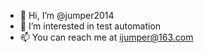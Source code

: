 - 👋 Hi, I’m @jumper2014
- 👀 I’m interested in test automation
- 📫 You can reach me at ijumper@163.com

<!---
jumper2014/jumper2014 is a ✨ special ✨ repository because its `README.md` (this file) appears on your GitHub profile.
You can click the Preview link to take a look at your changes.
--->
